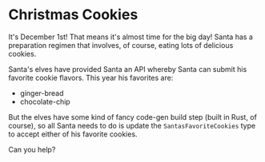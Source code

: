 # Christmas Cookies

It's December 1st! That means it's almost time for the big day! Santa has a preparation regimen that involves, of course, eating lots of delicious cookies.

Santa's elves have provided Santa an API whereby Santa can submit his favorite cookie flavors. This year his favorites are:

* ginger-bread
* chocolate-chip

But the elves have some kind of fancy code-gen build step (built in Rust, of course), so all Santa needs to do is update the `SantasFavoriteCookies` type to accept either of his favorite cookies.

Can you help?
